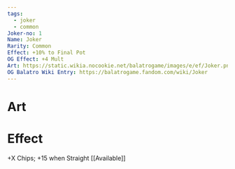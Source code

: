 ```yaml
---
tags:
  - joker
  - common
Joker-no: 1
Name: Joker
Rarity: Common
Effect: +10% to Final Pot
OG Effect: +4 Mult
Art: https://static.wikia.nocookie.net/balatrogame/images/e/ef/Joker.png/revision/latest?cb=20230925003651
OG Balatro Wiki Entry: https://balatrogame.fandom.com/wiki/Joker
---
```

# Art
# Effect
+X Chips; +15 when Straight [[Available]]